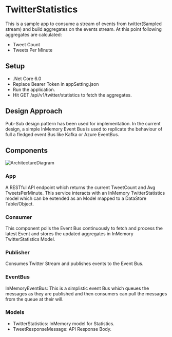 # TwitterStatistics

This is a sample app to consume a stream of events from twitter(Sampled stream) and build aggregates on the events stream. 
At this point following aggregates are calculated:
- Tweet Count
- Tweets Per Minute

## Setup
- .Net Core 6.0
- Replace Bearer Token in appSetting.json
- Run the application.
- Hit GET /api/v1/twitter/statistics to fetch the aggregates.

## Design Approach
Pub-Sub design pattern has been used for implementation. In the current design, a simple InMemory Event Bus is used
to replicate the behaviour of full a fledged event Bus like Kafka or Azure EventBus.

## Components

![ArchitectureDiagram](https://github.com/poojajain-q16/TwitterAPISample/assets/138339043/f9995609-2fb4-442c-85dd-0e90724a43ed)


### App

A RESTful API endpoint which returns the current TweetCount and Avg TweetsPerMinute. This service interacts with
an InMemory TwitterStatistics model which can be extended as an Model mapped to a DataStore Table/Object.

### Consumer

This component polls the Event Bus continuously to fetch and process the latest Event and stores the updated aggregates in InMemory TwitterStatistics Model.

### Publisher

Consumes Twitter Stream and publishes events to the Event Bus.

### EventBus

InMemoryEventBus: This is a simplistic event Bus which queues the messages as they are published and then consumers can pull the
messages from the queue at their will.

### Models

- TwitterStatistics: InMemory model for Statistics.
- TweetResponseMessage: API Response Body.
